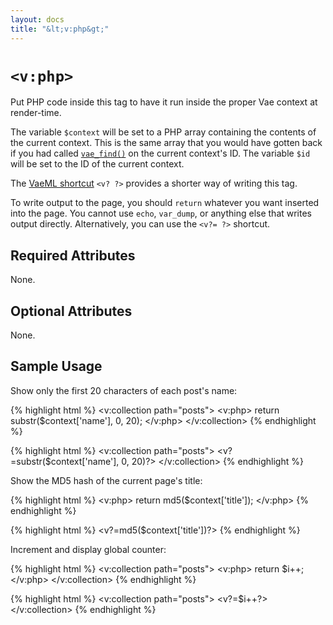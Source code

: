 ```yaml
---
layout: docs
title: "&lt;v:php&gt;"
---
```


# `<v:php>`

Put PHP code inside this tag to have it run inside the proper Vae
context at render-time.

The variable `$context` will be set to a PHP array containing the
contents of the current context. This is the same array that you would
have gotten back if you had called [`vae_find()`](/php_vae/) on the current
context's ID. The variable `$id` will be set to the ID of the current
context.

The [VaeML shortcut](/v_shortcuts/) `<v? ?>` provides a shorter way of
writing this tag.

To write output to the page, you should `return` whatever you want
inserted into the page. You cannot use `echo`, `var_dump`, or anything
else that writes output directly. Alternatively, you can use the
`<v?= ?>` shortcut.

## Required Attributes

None.

## Optional Attributes

None.

## Sample Usage

Show only the first 20 characters of each post's name:

{% highlight html %}
<v:collection path="posts">
 <v:php>
  return substr($context['name'], 0, 20);
 </v:php>
</v:collection>
{% endhighlight %}

{% highlight html %}
<v:collection path="posts">
 <v?=substr($context['name'], 0, 20)?>
</v:collection>
{% endhighlight %}

Show the MD5 hash of the current page's title:

{% highlight html %}
<v:php>
 return md5($context['title']);
</v:php>
{% endhighlight %}

{% highlight html %}
<v?=md5($context['title'])?>
{% endhighlight %}

Increment and display global counter:

{% highlight html %}
<v:collection path="posts">
 <v:php>
  return $i++;
 </v:php>
</v:collection>
{% endhighlight %}

{% highlight html %}
<v:collection path="posts">
 <v?=$i++?>
</v:collection>
{% endhighlight %}
